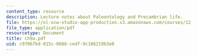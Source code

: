 ```yaml
---
content_type: resource
description: Lecture notes about Paleontology and Precambrian life.
file: https://ol-ocw-studio-app-production.s3.amazonaws.com/courses/12-110-sedimentary-geology-spring-2007/c97067bd015c0688cedf9c186219b3e0_ch9a.pdf
file_type: application/pdf
resourcetype: Document
title: ch9a.pdf
uid: c97067bd-015c-0688-cedf-9c186219b3e0
---
```

